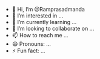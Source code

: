 - 👋 Hi, I’m @Ramprasadmanda
- 👀 I’m interested in ...
- 🌱 I’m currently learning ...
- 💞️ I’m looking to collaborate on ...
- 📫 How to reach me ...
- 😄 Pronouns: ...
- ⚡ Fun fact: ...

<!---
Ramprasadmanda/Ramprasadmanda is a ✨ special ✨ repository because its `README.md` (this file) appears on your GitHub profile.
You can click the Preview link to take a look at your changes.
--->
